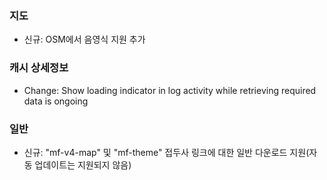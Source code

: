 
### 지도
- 신규: OSM에서 음영식 지원 추가

### 캐시 상세정보
- Change: Show loading indicator in log activity while retrieving required data is ongoing

### 일반
- 신규: "mf-v4-map" 및 "mf-theme" 접두사 링크에 대한 일반 다운로드 지원(자동 업데이트는 지원되지 않음)

